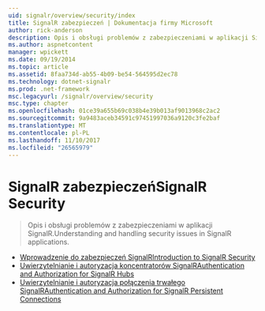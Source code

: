 ```yaml
---
uid: signalr/overview/security/index
title: SignalR zabezpieczeń | Dokumentacja firmy Microsoft
author: rick-anderson
description: Opis i obsługi problemów z zabezpieczeniami w aplikacji SignalR.
ms.author: aspnetcontent
manager: wpickett
ms.date: 09/19/2014
ms.topic: article
ms.assetid: 8faa734d-ab55-4b09-be54-564595d2ec78
ms.technology: dotnet-signalr
ms.prod: .net-framework
msc.legacyurl: /signalr/overview/security
msc.type: chapter
ms.openlocfilehash: 01ce39a655b69c038b4e39b013af9013968c2ac2
ms.sourcegitcommit: 9a9483aceb34591c97451997036a9120c3fe2baf
ms.translationtype: MT
ms.contentlocale: pl-PL
ms.lasthandoff: 11/10/2017
ms.locfileid: "26565979"
---
```

<a name="signalr-security"></a><span data-ttu-id="4f127-103">SignalR zabezpieczeń</span><span class="sxs-lookup"><span data-stu-id="4f127-103">SignalR Security</span></span>
====================
> <span data-ttu-id="4f127-104">Opis i obsługi problemów z zabezpieczeniami w aplikacji SignalR.</span><span class="sxs-lookup"><span data-stu-id="4f127-104">Understanding and handling security issues in SignalR applications.</span></span>


- [<span data-ttu-id="4f127-105">Wprowadzenie do zabezpieczeń SignalR</span><span class="sxs-lookup"><span data-stu-id="4f127-105">Introduction to SignalR Security</span></span>](introduction-to-security.md)
- [<span data-ttu-id="4f127-106">Uwierzytelnianie i autoryzacja koncentratorów SignalR</span><span class="sxs-lookup"><span data-stu-id="4f127-106">Authentication and Authorization for SignalR Hubs</span></span>](hub-authorization.md)
- [<span data-ttu-id="4f127-107">Uwierzytelnianie i autoryzacja połączenia trwałego SignalR</span><span class="sxs-lookup"><span data-stu-id="4f127-107">Authentication and Authorization for SignalR Persistent Connections</span></span>](persistent-connection-authorization.md)
